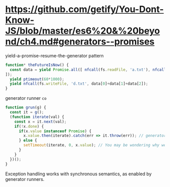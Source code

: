 # https://github.com/getify/You-Dont-Know-JS/blob/master/es6%20&%20beyond/ch4.md#generators--promises

yield-a-promise-resume-the-generator pattern

```js
function* theFutureIsNow() {
  const data = yield Promise.all([ nfcall(fs.readFile, 'a.txt'), nfcall(fs.readFile, 'b.txt'), nfcall(fs.readFile, 'c.txt'),
]);
  yield ptimeout(60*1000);
  yield nfcall(fs.writeFile, 'd.txt', data[0]+data[1]+data[2]);
}
```

generator runner `co`
```js
function grun(g) {
  const it = g();
  (function iterate(val) {
    const x = it.next(val);
    if(!x.done) {
      if(x.value instanceof Promise) {
        x.value.then(iterate).catch(err => it.throw(err)); // generators that call yield will pause until next is called on their iterator. This function does so recursively. If the iterator returns a promise, it waits for the promise to be fulfilled before resuming the iterator.
      } else {
        setTimeout(iterate, 0, x.value); // You may be wondering why we call setTimeout instead of just calling iterate directly; the reason is that we gain a little efficiency by avoiding synchronous recursion (asynchronous recursion allows the JavaScript engine to free resources more quickly).
      }
    }
  })();
}
```

Exception handling works with synchronous semantics, as enabled by generator
runners.
